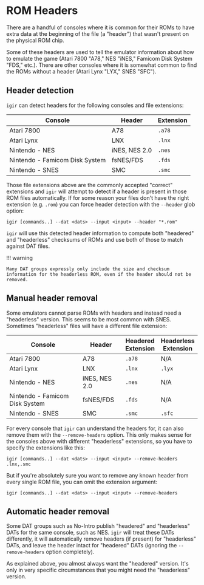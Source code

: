 # ROM Headers

There are a handful of consoles where it is common for their ROMs to have extra data at the beginning of the file (a "header") that wasn't present on the physical ROM chip.

Some of these headers are used to tell the emulator information about how to emulate the game (Atari 7800 "A78," NES "iNES," Famicom Disk System "FDS," etc.). There are other consoles where it is somewhat common to find the ROMs without a header (Atari Lynx "LYX," SNES "SFC").

## Header detection

`igir` can detect headers for the following consoles and file extensions:

| Console                        | Header        | Extension |
|--------------------------------|---------------|-----------|
| Atari 7800                     | A78           | `.a78`    |
| Atari Lynx                     | LNX           | `.lnx`    |
| Nintendo - NES                 | iNES, NES 2.0 | `.nes`    |
| Nintendo - Famicom Disk System | fsNES/FDS     | `.fds`    |
| Nintendo - SNES                | SMC           | `.smc`    |

Those file extensions above are the commonly accepted "correct" extensions and `igir` will attempt to detect if a header is present in those ROM files automatically. If for some reason your files don't have the right extension (e.g. `.rom`) you can force header detection with the `--header` glob option:

```shell
igir [commands..] --dat <dats> --input <input> --header "*.rom"
```

`igir` will use this detected header information to compute both "headered" and "headerless" checksums of ROMs and use both of those to match against DAT files.

!!! warning

    Many DAT groups expressly only include the size and checksum information for the headerless ROM, even if the header should not be removed.

## Manual header removal

Some emulators cannot parse ROMs with headers and instead need a "headerless" version. This seems to be most common with SNES. Sometimes "headerless" files will have a different file extension:

| Console                        | Header        | Headered<br/>Extension | Headerless<br/>Extension |
|--------------------------------|---------------|------------------------|--------------------------|
| Atari 7800                     | A78           | `.a78`                 | N/A                      |
| Atari Lynx                     | LNX           | `.lnx`                 | `.lyx`                   |
| Nintendo - NES                 | iNES, NES 2.0 | `.nes`                 | N/A                      |
| Nintendo - Famicom Disk System | fsNES/FDS     | `.fds`                 | N/A                      |
| Nintendo - SNES                | SMC           | `.smc`                 | `.sfc`                   |

For every console that `igir` can understand the headers for, it can also remove them with the `--remove-headers` option. This only makes sense for the consoles above with different "headerless" extensions, so you have to specify the extensions like this:

```shell
igir [commands..] --dat <dats> --input <input> --remove-headers .lnx,.smc
```

But if you're absolutely sure you want to remove any known header from every single ROM file, you can omit the extension argument:

```shell
igir [commands..] --dat <dats> --input <input> --remove-headers
```

## Automatic header removal

Some DAT groups such as No-Intro publish "headered" and "headerless" DATs for the same console, such as NES. `igir` will treat these DATs differently, it will automatically remove headers (if present) for "headerless" DATs, and leave the header intact for "headered" DATs (ignoring the `--remove-headers` option completely).

As explained above, you almost always want the "headered" version. It's only in very specific circumstances that you might need the "headerless" version.
